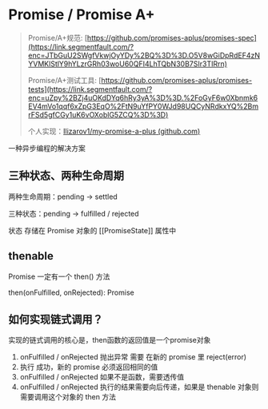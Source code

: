 # Promise / Promise A+

> Promise/A+规范: [https://github.com/promises-aplus/promises-spec](https://link.segmentfault.com/?enc=JTbGuU2SWgfVkwjOyYDy%2BQ%3D%3D.O5V8wGiDpRdEF4zNYVMKlStlY9hYLzrGRh03woU60QFI4LhTQbN30B7SIr3TIRrn)
>
> Promise/A+测试工具: [https://github.com/promises-aplus/promises-tests](https://link.segmentfault.com/?enc=uZpy%2BZj4uOKdDYq6hRy3yA%3D%3D.%2FoGyF6w0Xbnmk6EV4mVo1qqf6xZpG3EqO%2FtN9uYfPY0WJd98UQCyNRdkxYQ%2BmrFSd5gfCGy1uK6vOXoblG5ZCQ%3D%3D)
>
> 个人实现：[Ilizarov1/my-promise-a-plus (github.com)](https://github.com/Ilizarov1/my-promise-a-plus)

一种异步编程的解决方案

## 三种状态、两种生命周期

两种生命周期：pending -> settled

三种状态：pending -> fulfilled / rejected

状态 存储在 Promise 对象的 [[PromiseState]] 属性中

## thenable

Promise 一定有一个 then() 方法

then(onFulfilled, onRejected): Promise

## 如何实现链式调用？

实现的链式调用的核心是，then函数的返回值是一个promise对象

1. onFulfilled / onRejected 抛出异常 需要 在新的 promise 里 reject(error)
2. 执行 成功，新的 promise 必须返回相同的值
3. onFulfilled / onRejected 如果不是函数，需要透传值
4. onFulfilled / onRejected 执行的结果需要向后传递，如果是 thenable 对象则需要调用这个对象的 then 方法

